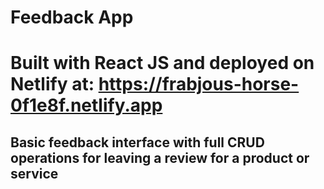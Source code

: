 # Feedback App

# Built with React JS and deployed on Netlify at: https://frabjous-horse-0f1e8f.netlify.app

## Basic feedback interface with full CRUD operations for leaving a review for a product or service
